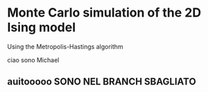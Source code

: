 # Monte Carlo simulation of the 2D Ising model

Using the Metropolis-Hastings algorithm

ciao sono Michael

## auitooooo SONO NEL BRANCH SBAGLIATO
